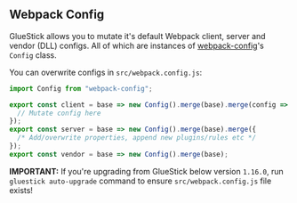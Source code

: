 ## Webpack Config

GlueStick allows you to mutate it's default Webpack client, server and vendor (DLL) configs. All of which are instances of [webpack-config](https://github.com/Fitbit/webpack-config)'s `Config` class.

You can overwrite configs in `src/webpack.config.js`:

```js
import Config from "webpack-config";

export const client = base => new Config().merge(base).merge(config => {
  // Mutate config here
});
export const server = base => new Config().merge(base).merge({
  /* Add/overwrite properties, append new plugins/rules etc */
});
export const vendor = base => new Config().merge(base);
```

__IMPORTANT:__ If you're upgrading from GlueStick below version `1.16.0`, run `gluestick auto-upgrade` command to ensure `src/webpack.config.js` file exists!
